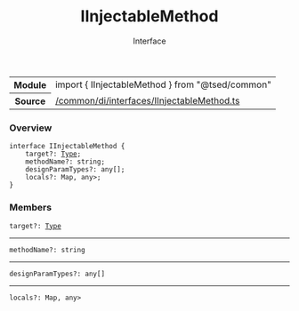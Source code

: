 
<header class="symbol-info-header"><h1 id="iinjectablemethod">IInjectableMethod</h1><label class="symbol-info-type-label interface">Interface</label></header>
<!-- summary -->
<section class="symbol-info"><table class="is-full-width"><tbody><tr><th>Module</th><td><div class="lang-typescript"><span class="token keyword">import</span> { IInjectableMethod }&nbsp;<span class="token keyword">from</span>&nbsp;<span class="token string">"@tsed/common"</span></div></td></tr><tr><th>Source</th><td><a href="https://github.com/Romakita/ts-express-decorators/blob/v4.10.3/src//common/di/interfaces/IInjectableMethod.ts#L0-L0">/common/di/interfaces/IInjectableMethod.ts</a></td></tr></tbody></table></section>
<!-- overview -->


### Overview


<pre><code class="typescript-lang "><span class="token keyword">interface</span> IInjectableMethod<T> <span class="token punctuation">{</span>
    target?<span class="token punctuation">:</span> <a href="#api/core/type"><span class="token">Type</span></a><T><span class="token punctuation">;</span>
    methodName?<span class="token punctuation">:</span> <span class="token keyword">string</span><span class="token punctuation">;</span>
    designParamTypes?<span class="token punctuation">:</span> <span class="token keyword">any</span><span class="token punctuation">[</span><span class="token punctuation">]</span><span class="token punctuation">;</span>
    locals?<span class="token punctuation">:</span> Map<Function<span class="token punctuation">,</span> <span class="token keyword">any</span>><span class="token punctuation">;</span>
<span class="token punctuation">}</span></code></pre>


<!-- Parameters -->

<!-- Description -->

<!-- Members -->







### Members



<div class="method-overview">
<pre><code class="typescript-lang ">target?<span class="token punctuation">:</span> <a href="#api/core/type"><span class="token">Type</span></a><T></code></pre>
</div>




<hr/>



<div class="method-overview">
<pre><code class="typescript-lang ">methodName?<span class="token punctuation">:</span> <span class="token keyword">string</span></code></pre>
</div>




<hr/>



<div class="method-overview">
<pre><code class="typescript-lang ">designParamTypes?<span class="token punctuation">:</span> <span class="token keyword">any</span><span class="token punctuation">[</span><span class="token punctuation">]</span></code></pre>
</div>




<hr/>



<div class="method-overview">
<pre><code class="typescript-lang ">locals?<span class="token punctuation">:</span> Map<Function<span class="token punctuation">,</span> <span class="token keyword">any</span>></code></pre>
</div>








